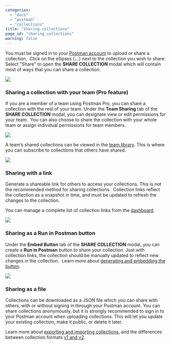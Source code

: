 ```yaml
---
categories:
  - "docs"
  - "postman"
  - "collections"
title: "Sharing collections"
page_id: "sharing_collections"
warning: false
---
```


You must be signed in to your [Postman account](/docs/postman/launching_postman/postman_account) to upload or share a collection.  Click on the ellipses (**...**) next to the collection you wish to share. Select "Share" to open the **SHARE COLLECTION** modal which will contain most of ways that you can share a collection.

![](https://s3.amazonaws.com/postman-static-getpostman-com/postman-docs/58564542.png)

### Sharing a collection with your team (Pro feature)

If you are a member of a team using Postman Pro, you can share a collection with the rest of your team. Under the **Team Sharing** tab of the **SHARE COLLECTION** modal, you can designate view or edit permissions for your team.  You can also choose to share the collection with your whole team or assign individual permissions for team members. 

![](https://s3.amazonaws.com/postman-static-getpostman-com/postman-docs/59137211.png)

A team’s shared collections can be viewed in the [team library](/docs/postman/team_library/sharing). This is where you can subscribe to collections that others have shared.

![](https://s3.amazonaws.com/postman-static-getpostman-com/postman-docs/58589238.png)

### Sharing with a link

Generate a shareable link for others to access your collections. This is not the recommended method for sharing collections.  Collection links reflect the collection as a snapshot in time, and must be updated to refresh the changes to the collection.

You can manage a complete list of collection links from the<a> </a>[dashboard](https://app.getpostman.com/dashboard/collections/links).

![](https://s3.amazonaws.com/postman-static-getpostman-com/postman-docs/58564829.png)

### Sharing as a Run in Postman button

Under the **Embed Button** tab of the **SHARE COLLECTION** modal, you can create a **Run in Postman** button to share your collection. Just with collection links, the collection should be manually updated to reflect new changes in the collection.  Learn more about [generating and embedding the button](/docs/postman_for_publishers/run_button/creating_run_button).

![](https://s3.amazonaws.com/postman-static-getpostman-com/postman-docs/58564746.png)

### Sharing as a file

Collections can be downloaded as a JSON file which you can share with others, with or without signing in through your Postman account. You can share collections anonymously, but it is strongly recommended to sign in to your Postman account when uploading collections. This will let you update your existing collection, make it public, or delete it later.

Learn more about [exporting and importing collections](/docs/postman/collections/data_formats), and the differences between collection formats [v1 and v2](http://blog.getpostman.com/2015/06/05/travelogue-of-postman-collection-format-v2/).
